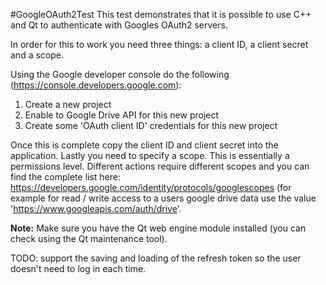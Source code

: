 #GoogleOAuth2Test
This test demonstrates that it is possible to use C++ and Qt to authenticate with Googles OAuth2 servers.

In order for this to work you need three things: a client ID, a client secret and a scope.

Using the Google developer console do the following (https://console.developers.google.com):
1. Create a new project
2. Enable to Google Drive API for this new project
3. Create some 'OAuth client ID' credentials for this new project

Once this is complete copy the client ID and client secret into the application. Lastly you need to specify a scope. This is essentially a permissions level. Different actions require different scopes and you can find the complete list here: https://developers.google.com/identity/protocols/googlescopes (for example for read / write access to a users google drive data use the value 'https://www.googleapis.com/auth/drive'.

<b>Note:</b> Make sure you have the Qt web engine module installed (you can check using the Qt maintenance tool).

TODO: support the saving and loading of the refresh token so the user doesn't need to log in each time.